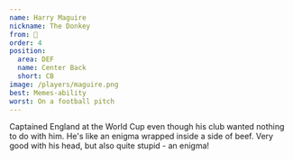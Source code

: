 ```yaml
---
name: Harry Maguire
nickname: The Donkey
from: 🏴󠁧󠁢󠁥󠁮󠁧󠁿
order: 4
position:
  area: DEF
  name: Center Back
  short: CB
image: /players/maguire.png
best: Memes-ability
worst: On a football pitch
---
```


Captained England at the World Cup even though his club wanted nothing to do with him. He's like an enigma wrapped inside a side of beef. Very good with his head, but also quite stupid - an enigma!
